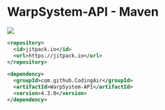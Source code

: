 # WarpSystem-API - Maven
[![](https://jitpack.io/v/CodingAir/WarpSystem-API.svg)](https://jitpack.io/#CodingAir/WarpSystem-API)
```xml
<repository>
  <id>jitpack.io</id>
  <url>https://jitpack.io</url>
</repository>

<dependency>  
  <groupId>com.github.CodingAir</groupId>
  <artifactId>WarpSystem-API</artifactId>
  <version>4.3.0</version>  
</dependency>
```
